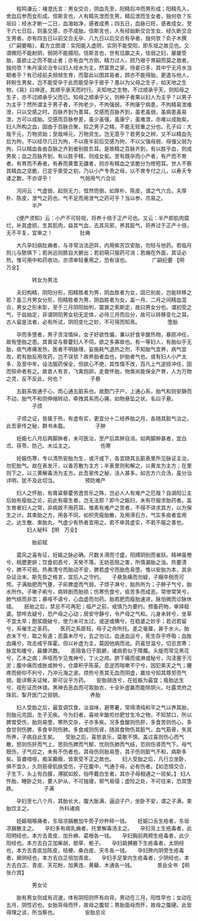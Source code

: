 <!-- { "loadSidebar": true } -->
　　程鸣谦云：褚澄氏言：男女交合，阴血先至，阳精后冲而男形成；阳精先入，舍血后参而女形成。信斯言也，人有精先泄而生男，精后泄而生女者，独何欤？东垣曰：经水才断一二日，血海始净，感者成男；四五日，血脉已旺，感者成女。至于六七日后，则虽交感，亦不成胎。信斯言也，人有经始断交合生女、经久断交合生男者。亦有四五日以前交合无孕、八九日以后交合有孕者，独何欤？俞子木撰《广嗣要略》，着方立图谓：实阳能入虚阴，实阴不能受阳，即东垣之故见也。又谓微阳不能射阴，弱阴不能摄阳。信斯言也，世有尩羸之夫，怯弱之妇，屡屡受胎，虽欲止之而不能止者；亦有血气方刚，精力过人，顾乃艰于育嗣而莫之救者，独何欤？朱丹溪论治专以妇人经水为主，然富贵之家，侍妾已多，其中宁无月水当期者乎？有已经前夫频频生育，而娶此以图其易者，顾亦不能得胎，更遣与他人，转盼生男矣，岂不能受孕于此而能受孕于彼乎？愚以为父母之生子，如天地之生物，《易》曰坤道，其顺乎承天而时行。夫知地之生物，不过顺承乎天，则知母之生子，亦不过顺承乎父而已。知母之顺承乎父，则种子者果以妇人为主乎？以男子为主乎？然所谓主于男子者，不拘老少，不拘强弱，不拘康宁病患，不拘精易泄难泄，只以交感之时，百脉齐到为善耳。交感而百脉齐到，虽老虽弱，虽病患虽易泄，方可以成胎。交感而百脉参差，虽少虽强，虽康宁，虽难泄，亦难以成胎矣。妇人所构之血，固由于百脉合聚，较之男子之精，不能无轻重之分也。孔子曰：大哉干元，万物资始；至哉坤元，万物资生。岂无意乎？若男女之辨，又不以精血先后为拘，不以经尽几日为拘，不以夜半前后交感为拘，不以父强母弱、母强父弱为拘，只以精血各由百脉之齐到者别胜负耳。是故精之百脉齐到，有以胜乎血，则成男矣；血之百脉齐到，有以胜乎精，则成女矣。至有既孕而小产者，有产而不育者。有育而不寿者，有寿而黄耆无疆者，则亦有精血之坚脆分为修短耳。世人不察其精血之坚脆，已定乎禀受之初，乃以小产专责之母，以不育专付之儿，以寿夭专诿之数，不亦谬乎！
　　　　　气弱用气六合论

　　河间云：气虚弱，起则无力，恇然而倒，如厚朴、陈皮，谓之气六合。夫厚朴、陈皮，泄气之药也。气不足而用泄气之药可乎？当以参、朮易之。
　　　　　半产

　　《便产须知》云：小产不可轻视，将养十倍于正产可也。又云：半产即肌肉腐烂，补其虚损，生其肌肉，益其气血，去其风邪，养其脏气，将养过于正产十倍，无不平复，宜审之！
　　　　　肚痈

　　大凡孕妇病肚痈者，与寻常治法迥异，内用紫苏饮安胎，勿轻与他药。若临月则儿与脓俱下；若尚远则脓自大腑出；若初萌只服药可消；若痈在外面，其证必热，惟可用中和药收功，亦须审轻重用之，恐有误也。
　　　　广嗣纪要 【明　万全】

　　　　　转女为男法

　　夫妇构精，阴阳分形，阳精胜者为男，阴血胜者为女，固已别矣，岂能转移之耶？虽三月男女分形，阳精胜者为男，阴血胜者为女，盖一月、二月之间精血混合，男女之形未彰，至于三月阴阳始判，震巽之索斯定，故曰男女分也。谓初受之气，于兹始定，非谓阴阳男女初无定体，必待三月而后分，故可以转移变化之耳。古人留是法者，必有所试，阴阳变化之妙，不可得而知焉。
　　　　　堕胎

　　孕而多堕者，男子贪淫情纵，女子好欲性偏，兼以好食辛酸热物，暴损冲任，故有堕胎之患。其膏梁与藜藿妇人不伺，欲之多寡故也。有一等妇人，有胎似乎无胎，痰气疼痛发热，医者不明脉理，妄施耗气退热之剂，不知胎气宜养，病气宜攻，若有胎反用攻药，岂不误欤？故养胎者血也，护胎者气也。或有妇人小产太多，及至中年，设法服药保全，但欲心不绝，其性情不改，百凡上气逆损冲任，因而殒命者有之。故昔人有言，飞禽抱卵，走兽怀胎，物类尚能保全产育，人为万物之灵，反不反此，何也？
　　　　　子悬

　　五脏系皆通于心，而心通五脏系也。故胞门子户，上通心系，胎气和则安静而不动，胎气不和则伸缩转动，牵拽其系而心痛，如物悬坠之状，名曰子悬。
　　　　　子烦

　　子烦之证，皆属于热，有虚有实，更宜分十二经养胎之月，各随其脏气治之。此吾家传之秘，群书未载。
　　　　　子肿

　　妊娠七八月后两脚肿者，未可医治，至产后其肿自消。如两脚肿甚者，宜白朮、茯苓、防己、木瓜主之。
　　　　　伤寒

　　妊娠伤寒，专以清热安胎为生，或汗或下，各宜随其五脏表里所见脉证主治，勿犯胎气。故在表发汗，以香苏散为主方；半表里则和解之，以黄龙为主方；在里则下之，以三黄解毒汤为主方。此吾家传之秘，活人甚多。如古方六合汤，虽分治详明，犹不及此切当。
　　　　　预防难产

　　妇人之怀胎，有膏粱藜藿劳逸苦乐之殊，岂必人人有难产之厄哉？自湖阳公主后始有瘦胎之论，前此有寤生者，岂无法耶？即今之娠妇，未有尽服求胎药者。盖生育者妇人之常，非病故不用药耳。惟素有难产之苦者，不得不讲求其方，以为保生之计。其束胎之方，用各不同，如枳壳瘦胎散，及用滑石方，气实多痰者宜用之。达生散、束胎丸，气虚少有热者宜用之。若不审其虚实，不若不服之善也。
　　　　妇人秘科 【明　万全】

　　　　　胎前赋

　　震风之喜有征，妊娠之脉必确。尺数关滑而寸盛，阳搏阴别而雀跃。精神虽倦兮，桃腮更妍；饮食初恶兮，天癸不落。无妨恶阻之害，所慎漏胎之浊。热要清兮，脾不可弱。热弗清兮而胎动不安，脾若虚兮而胎危易堕。惟以安胎为本，其余杂证治末。斯先哲之格言，宜后人之守约。　　子悬急痛而勿疑，子癎卒倒而可愕。子满胎肥而气壅，子疟脾虚而气弱。子烦子淋兮，胎热所为；子肿子气兮，胎水所作。子嗽子痢兮，病转剧而胎损；伤寒伤食兮，痰苦多而成恶。常惨常笑兮，肺气结而非祟；暴哑不语兮，心血虚而勿药。胎若肥而瘦胎速进，脉怕微而诊脉休错。　　胚胎之后，禁忌不可再犯；临产之前，戒慎乃为要约。预备药物，审择稳婆。禁哗去疑兮，恐产母之心动；居安守静兮，令产母之气和。儿身未转兮，坐草不宜太早；胞浆既破兮，使力未可太过。或逆或横兮，在稳婆之妙手；若迟若留兮，系催生之圣药。　　医药之系匪轻，母子之命所托。差之毫厘，甚于水火。胎衣未下兮，取之有道；恶露未尽兮，去之勿过。血迷血运兮，死生存乎呼吸；血胀血痛兮，攻击戒乎挥霍。但以补虚为主，莫因他病而讹。药喜甘温兮，切忌苦寒；脉宜和缓兮，最嫌洪数。　　恶阻各归于脏腑，诸病若似于障魔。头旋而常见黑花兮，乙木之病；声哑而乍见鬼神兮，丁火之疴。脐下痛而或淋或秘兮，沟渎塞于污淤；腹中痛而或胀或肿兮，仓廪积乎陈莝。息逆而喘嗽不宁兮，因犯素天之气；腰疼而俯仰不利兮，乃冲元海之波。烦热兮责其无血而阴虚，羸怯兮知其蓐劳而气弱。能详察夫证候，斯可议乎方药。　　安胎胡连兮，在妊娠为最宜；瘦胎达生兮、视形证而休错。黑神去恶血而可取胎衣，十全补虚羸而能除阴火。吐露灵府之珠玑，掣开医门之锁钥。
　　　　　养胎

　　妇人受胎之后，最宜调饮食，淡滋味，避寒暑，常得清纯和平之气以养其胎，则胎元完固，生子无疾。今为妇者，喜啖辛酸煎炒肥甘生冷之物，不知禁口，所以脾胃受伤，胎则易堕，寒热交杂，子亦多疾。况多食酸则伤肝，多食苦则伤心，多食甘则伤脾，多食辛则伤肺。多食咸则伤肾，随其食物伤其脏气，血气筋骨，失其所养，子病自此生矣。　　受胎之后，喜怒哀乐，莫敢不慎。盖过喜则伤心而气散，怒则伤肝而气上，思则伤脾而气郁，忧则伤肺而气结，恐则伤肾而气下。母气既伤，子气应之，未有不伤者也。其母伤则胎易堕，其子伤则脏气不和，病斯多矣。盲聋喑哑，痴呆癫癎，皆禀受不正之故也。　　妇人受胎之后，凡行立坐卧，俱不宜久，久则筋骨肌肤受伤，子在腹中，气通于母，必有伤者。【如恣情交合，子生下，头上有白膜，滞腻如胶，俗呼戴白生者，其亦子母相通之一验矣。】 妇人怀胎，睡卧之处，要人护从，不可独寝，邪气易侵；虚险之处，不可往来，恐其堕跌。
　　　　　子满

　　孕妇至七八个月，其胎长大，腹大胀满，逼迫子户，坐卧不安，谓之子满，束胎饮主之。
　　　　　外科诸病

　　妊娠咽喉痛者，东垣凉膈散加牛旁子炒杵碎一钱。　　妊娠口舌生疮者，东垣凉膈散主之。　　孕妇多有病乳痈者，托里解毒汤主之。　　孕妇背上生疮毒者，此阳明经也，本方去青皮，加升麻、葛根各一钱。　　孕妇胸前两颊生疮毒者，此少阳经也。本方去白芷加柴胡，胆草、栀子。　　孕妇肩髆腋下生疮毒者，太阴经也，本方去青皮加陈皮，桔梗、桑白皮、天冬各一钱。　　孕妇胯内阴旁生疮毒者，厥阴经也，本方去白芷倍加青皮。　　孕妇手足掌内生疮毒者，少阴经也，本方去白芷、青皮、天花粉，加黄连、黄蘗、木通各一钱。
　　　　景岳全书 【明　张介宾】

　　　　　男女论

　　胎有男女则成有迟速，体有阴阳则怀有向背。男动在三月，阳性早也；女动在五月，阴性迟也。女胎背母而怀，故母之腹软；男胎面母而怀，故母之腹硬。此皆得理之谈，所当察也。
　　　　　安胎总论


